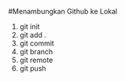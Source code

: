 #Menambungkan Github ke Lokal

1. git init
2. git add .
3. git commit
4. git branch
5. git remote
6. git push
